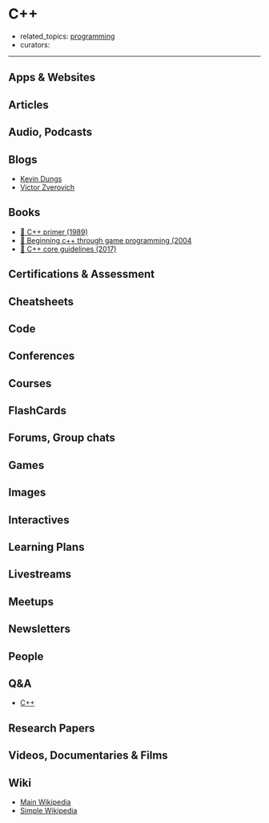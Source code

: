 # C++

- related_topics: [programming](programming.md)
- curators:

------

## Apps & Websites

## Articles

## Audio, Podcasts

## Blogs

- [Kevin Dungs](https://dun.gs/)
- [Victor Zverovich](http://zverovich.net/)

## Books

- [📕 C++ primer (1989)](http://www.goodreads.com/book/show/120642.C_Primer_Plus)
- [📕 Beginning c++ through game programming (2004](http://www.goodreads.com/book/show/852335.Beginning_C_Through_Game_Programming)
- [📖 C++ core guidelines (2017)](https://github.com/isocpp/CppCoreGuidelines/blob/master/CppCoreGuidelines.md)


## Certifications & Assessment

## Cheatsheets

## Code

## Conferences

## Courses

## FlashCards

## Forums, Group chats

## Games

## Images

## Interactives

## Learning Plans

## Livestreams

## Meetups

## Newsletters

## People

## Q&A

- [C++](https://www.quora.com/topic/C++-programming-language)

## Research Papers

## Videos, Documentaries & Films

## Wiki

- [Main Wikipedia](https://en.wikipedia.org/wiki/C%2B%2B)
- [Simple Wikipedia](https://simple.wikipedia.org/wiki/C%2B%2B)
